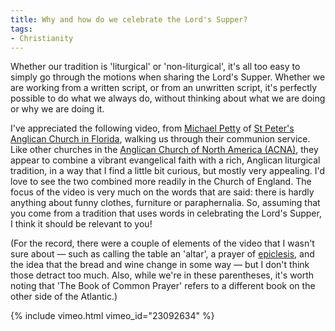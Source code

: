 ```yaml
---
title: Why and how do we celebrate the Lord's Supper?
tags:
- Christianity
---
```

Whether our tradition is 'liturgical' or 'non-liturgical', it's all too easy to simply go through the motions when sharing the Lord's Supper. Whether we are working from a written script, or from an unwritten script, it's perfectly possible to do what we always do, without thinking about what we are doing or why we are doing it.

I've appreciated the following video, from [Michael Petty](http://www.stpeterstallahassee.org/clergy) of [St Peter's Anglican Church in Florida](http://www.stpeterstallahassee.org/), walking us through their communion service. Like other churches in the [Anglican Church of North America (ACNA)](http://anglicanchurch.net/), they appear to combine a vibrant evangelical faith with a rich, Anglican liturgical tradition, in a way that I find a little bit curious, but mostly very appealing. I'd love to see the two combined more readily in the Church of England. The focus of the video is very much on the words that are said: there is hardly anything about funny clothes, furniture or paraphernalia. So, assuming that you come from a tradition that uses words in celebrating the Lord's Supper, I think it should be relevant to you!

(For the record, there were a couple of elements of the video that I wasn't sure about &mdash; such as calling the table an 'altar', a prayer of [epiclesis](http://en.wikipedia.org/wiki/Epiclesis), and the idea that the bread and wine change in some way &mdash; but I don't think those detract too much. Also, while we're in these parentheses, it's worth noting that 'The Book of Common Prayer' refers to a different book on the other side of the Atlantic.)

{% include vimeo.html vimeo_id="23092634" %}
